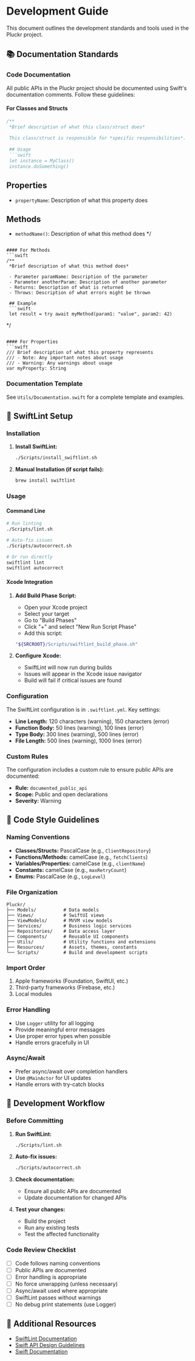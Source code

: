 # Development Guide

This document outlines the development standards and tools used in the Pluckr project.

## 📚 Documentation Standards

### Code Documentation

All public APIs in the Pluckr project should be documented using Swift's documentation comments. Follow these guidelines:

#### For Classes and Structs
```swift
/**
 *Brief description of what this class/struct does*
 
 This class/struct is responsible for *specific responsibilities*.
 
 ## Usage
 ```swift
 let instance = MyClass()
 instance.doSomething()
 ```
 
 ## Properties
 - `propertyName`: Description of what this property does
 
 ## Methods
 - `methodName()`: Description of what this method does
 */
```

#### For Methods
```swift
/**
 *Brief description of what this method does*
 
 - Parameter paramName: Description of the parameter
 - Parameter anotherParam: Description of another parameter
 - Returns: Description of what is returned
 - Throws: Description of what errors might be thrown
 
 ## Example
 ```swift
 let result = try await myMethod(param1: "value", param2: 42)
 ```
 */
```

#### For Properties
```swift
/// Brief description of what this property represents
/// - Note: Any important notes about usage
/// - Warning: Any warnings about usage
var myProperty: String
```

### Documentation Template

See `Utils/Documentation.swift` for a complete template and examples.

## 🔧 SwiftLint Setup

### Installation

1. **Install SwiftLint:**
   ```bash
   ./Scripts/install_swiftlint.sh
   ```

2. **Manual Installation (if script fails):**
   ```bash
   brew install swiftlint
   ```

### Usage

#### Command Line
```bash
# Run linting
./Scripts/lint.sh

# Auto-fix issues
./Scripts/autocorrect.sh

# Or run directly
swiftlint lint
swiftlint autocorrect
```

#### Xcode Integration

1. **Add Build Phase Script:**
   - Open your Xcode project
   - Select your target
   - Go to "Build Phases"
   - Click "+" and select "New Run Script Phase"
   - Add this script:
   ```bash
   "${SRCROOT}/Scripts/swiftlint_build_phase.sh"
   ```

2. **Configure Xcode:**
   - SwiftLint will now run during builds
   - Issues will appear in the Xcode issue navigator
   - Build will fail if critical issues are found

### Configuration

The SwiftLint configuration is in `.swiftlint.yml`. Key settings:

- **Line Length:** 120 characters (warning), 150 characters (error)
- **Function Body:** 50 lines (warning), 100 lines (error)
- **Type Body:** 300 lines (warning), 500 lines (error)
- **File Length:** 500 lines (warning), 1000 lines (error)

### Custom Rules

The configuration includes a custom rule to ensure public APIs are documented:
- **Rule:** `documented_public_api`
- **Scope:** Public and open declarations
- **Severity:** Warning

## 🎯 Code Style Guidelines

### Naming Conventions

- **Classes/Structs:** PascalCase (e.g., `ClientRepository`)
- **Functions/Methods:** camelCase (e.g., `fetchClients`)
- **Variables/Properties:** camelCase (e.g., `clientName`)
- **Constants:** camelCase (e.g., `maxRetryCount`)
- **Enums:** PascalCase (e.g., `LogLevel`)

### File Organization

```
Pluckr/
├── Models/          # Data models
├── Views/           # SwiftUI views
├── ViewModels/      # MVVM view models
├── Services/        # Business logic services
├── Repositories/    # Data access layer
├── Components/      # Reusable UI components
├── Utils/           # Utility functions and extensions
├── Resources/       # Assets, themes, constants
└── Scripts/         # Build and development scripts
```

### Import Order

1. Apple frameworks (Foundation, SwiftUI, etc.)
2. Third-party frameworks (Firebase, etc.)
3. Local modules

### Error Handling

- Use `Logger` utility for all logging
- Provide meaningful error messages
- Use proper error types when possible
- Handle errors gracefully in UI

### Async/Await

- Prefer async/await over completion handlers
- Use `@MainActor` for UI updates
- Handle errors with try-catch blocks

## 🚀 Development Workflow

### Before Committing

1. **Run SwiftLint:**
   ```bash
   ./Scripts/lint.sh
   ```

2. **Auto-fix issues:**
   ```bash
   ./Scripts/autocorrect.sh
   ```

3. **Check documentation:**
   - Ensure all public APIs are documented
   - Update documentation for changed APIs

4. **Test your changes:**
   - Build the project
   - Run any existing tests
   - Test the affected functionality

### Code Review Checklist

- [ ] Code follows naming conventions
- [ ] Public APIs are documented
- [ ] Error handling is appropriate
- [ ] No force unwrapping (unless necessary)
- [ ] Async/await used where appropriate
- [ ] SwiftLint passes without warnings
- [ ] No debug print statements (use Logger)

## 📖 Additional Resources

- [SwiftLint Documentation](https://realm.github.io/SwiftLint/)
- [Swift API Design Guidelines](https://swift.org/documentation/api-design-guidelines/)
- [Swift Documentation](https://swift.org/documentation/) 